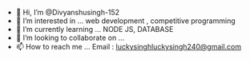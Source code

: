 - 👋 Hi, I’m @Divyanshusingh-152
- 👀 I’m interested in ... web development , competitive programming
- 🌱 I’m currently learning ... NODE JS, DATABASE
- 💞️ I’m looking to collaborate on ...
- 📫 How to reach me ... Email : luckysinghluckysingh240@gmail.com

<!---
Divyanshusingh-152/Divyanshusingh-152 is a ✨ special ✨ repository because its `README.md` (this file) appears on your GitHub profile.
You can click the Preview link to take a look at your changes.
--->
